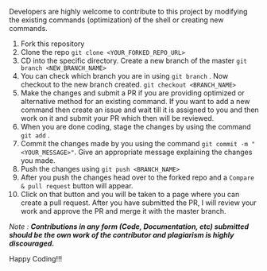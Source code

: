 Developers are highly welcome to contribute to this project by modifying the existing commands (optimization) of the shell or creating new commands.

1. Fork this repository
1. Clone the repo ```git clone <YOUR_FORKED_REPO_URL>```
1. CD into the specific directory. Create a new branch of the master ```git branch <NEW_BRANCH_NAME>```
1. You can check which branch you are in using ```git branch``` . Now checkout to the new branch created. ```git checkout <BRANCH_NAME>```
1. Make the changes and submit a PR if you are providing optimized or alternative method for an existing command. If you want to add a new command 
then create an issue and wait till it is assigned to you and then work on it and submit your PR which then will be reviewed.
1. When you are done coding, stage the changes by using the command ```git add``` .
1. Commit the changes made by you using the command ```git commit -m "<YOUR_MESSAGE>"```. Give an appropriate message explaining the changes you made.
1. Push the changes using ```git push <BRANCH_NAME>```
1. After you push the changes head over to the forked repo and a ```Compare & pull request``` button will appear.
1. Click on that button and you will be taken to a page where you can create a pull request. After you have submitted the PR, I will review your work and approve
the PR and merge it with the master branch.

*Note : **Contributions in any form (Code, Documentation, etc) submitted should be the own work of the contributor and plagiarism is highly discouraged.***

Happy Coding!!!
